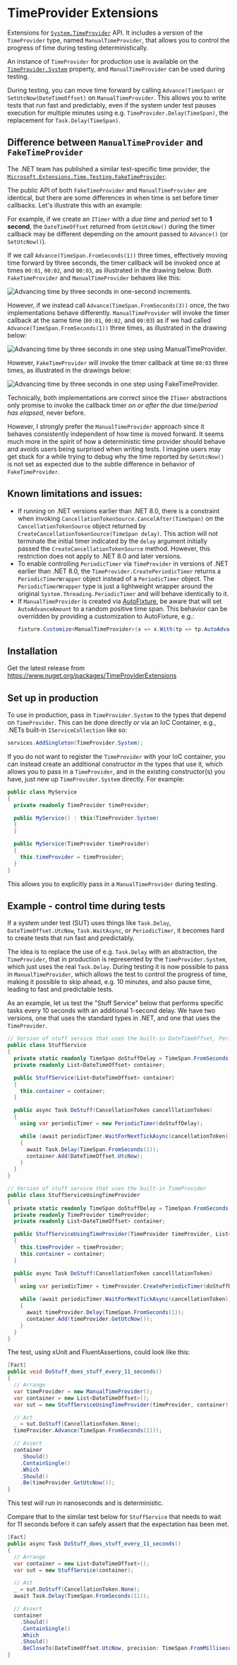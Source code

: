 # TimeProvider Extensions

Extensions for [`System.TimeProvider`](https://learn.microsoft.com/en-us/dotnet/api/system.timeprovider) API. It includes a version of the `TimeProvider` type, named `ManualTimeProvider`, that allows you to control the progress of time during testing deterministically.

An instance of `TimeProvider` for production use is available on the [`TimeProvider.System`](https://learn.microsoft.com/en-us/dotnet/api/system.timeprovider.system?#system-timeprovider-system) property, and `ManualTimeProvider` can be used during testing.

During testing, you can move time forward by calling `Advance(TimeSpan)` or `SetUtcNow(DateTimeOffset)` on `ManualTimeProvider`. This allows you to write tests that run fast and predictably, even if the system under test pauses execution for multiple minutes using e.g. `TimeProvider.Delay(TimeSpan)`, the replacement for `Task.Delay(TimeSpan)`.

## Difference between `ManualTimeProvider` and `FakeTimeProvider`

The .NET team has published a similar test-specific time provider, the [`Microsoft.Extensions.Time.Testing.FakeTimeProvider`](https://www.nuget.org/packages/Microsoft.Extensions.Time.Testing.FakeTimeProvider/).

The public API of both `FakeTimeProvider` and `ManualTimeProvider` are identical, but there are some differences in when time is set before timer callbacks. Let's illustrate this with an example:

For example, if we create an `ITimer` with a *due time* and *period* set to **1 second**, the `DateTimeOffset` returned from `GetUtcNow()` during the timer callback may be different depending on the amount passed to `Advance()` (or `SetUtcNow()`).

If we call `Advance(TimeSpan.FromSeconds(1))` three times, effectively moving time forward by three seconds, the timer callback will be invoked once at times `00:01`, `00:02`, and `00:03`, as illustrated in the drawing below. Both `FakeTimeProvider` and `ManualTimeProvider` behaves like this:

![Advancing time by three seconds in one-second increments.](https://raw.githubusercontent.com/egil/TimeProviderExtensions/main/docs/advance-1-second.svg)

However, if we instead call `Advance(TimeSpan.FromSeconds(3))` once, the two implementations behave differently. `ManualTimeProvider` will invoke the timer callback at the same time (`00:01`, `00:02`, and `00:03`) as if we had called `Advance(TimeSpan.FromSeconds(1))` three times, as illustrated in the drawing below:

![Advancing time by three seconds in one step using ManualTimeProvider.](https://raw.githubusercontent.com/egil/TimeProviderExtensions/main/docs/ManualTimeProvider-advance-3-seconds.svg)

However, `FakeTimeProvider` will invoke the timer callback at time `00:03` three times, as illustrated in the drawings below:

![Advancing time by three seconds in one step using FakeTimeProvider.](https://raw.githubusercontent.com/egil/TimeProviderExtensions/main/docs/FakeTimeProvider-advance-3-seconds.svg)

Technically, both implementations are correct since the `ITimer` abstractions only promise to invoke the callback timer *on or after the due time/period has elapsed*, never before.

However, I strongly prefer the `ManualTimeProvider` approach since it behaves consistently independent of how time is moved forward. It seems much more in the spirit of how a deterministic time provider should behave and avoids users being surprised when writing tests. I imagine users may get stuck for a while trying to debug why the time reported by `GetUtcNow()` is not set as expected due to the subtle difference in behavior of `FakeTimeProvider`.

## Known limitations and issues:

- If running on .NET versions earlier than .NET 8.0, there is a constraint when invoking `CancellationTokenSource.CancelAfter(TimeSpan)` on the `CancellationTokenSource` object returned by `CreateCancellationTokenSource(TimeSpan delay)`. This action will not terminate the initial timer indicated by the `delay` argument initially passed the `CreateCancellationTokenSource` method. However, this restriction does not apply to .NET 8.0 and later versions.
- To enable controlling `PeriodicTimer` via `TimeProvider` in versions of .NET earlier than .NET 8.0, the `TimeProvider.CreatePeriodicTimer` returns a `PeriodicTimerWrapper` object instead of a `PeriodicTimer` object. The `PeriodicTimerWrapper` type is just a lightweight wrapper around the original `System.Threading.PeriodicTimer` and will behave identically to it.
- If `ManualTimeProvider` is created via [AutoFixture](https://github.com/AutoFixture/AutoFixture), be aware that will set `AutoAdvanceAmount` to a random positive time span. This behavior can be overridden by providing a customization to AutoFixture, e.g.:  
  ```c#
  fixture.Customize<ManualTimeProvider>(x => x.With(tp => tp.AutoAdvanceAmount, TimeSpan.Zero));
  ```

## Installation

Get the latest release from https://www.nuget.org/packages/TimeProviderExtensions

## Set up in production

To use in production, pass in `TimeProvider.System` to the types that depend on `TimeProvider`.
This can be done directly or via an IoC Container, e.g., .NETs built-in `IServiceCollection` like so:

```c#
services.AddSingleton(TimeProvider.System);
```

If you do not want to register the `TimeProvider` with your IoC container, you can instead create
an additional constructor in the types that use it, which allows you to pass in a `TimeProvider`,
and in the existing constructor(s) you have, just new up `TimeProvider.System` directly. For example:

```c#
public class MyService
{
  private readonly TimeProvider timeProvider;

  public MyService() : this(TimeProvider.System)
  {
  }

  public MyService(TimeProvider timeProvider)
  {
    this.timeProvider = timeProvider;
  }
}
```

This allows you to explicitly pass in a `ManualTimeProvider` during testing.

## Example - control time during tests

If a system under test (SUT) uses things like `Task.Delay`, `DateTimeOffset.UtcNow`, `Task.WaitAsync`, or `PeriodicTimer`,
it becomes hard to create tests that run fast and predictably.

The idea is to replace the use of e.g. `Task.Delay` with an abstraction, the `TimeProvider`, that in production
is represented by the `TimeProvider.System`, which just uses the real `Task.Delay`. During testing it is now possible to
pass in `ManualTimeProvider`, which allows the test to control the progress of time, making it possible to skip ahead,
e.g. 10 minutes, and also pause time, leading to fast and predictable tests.

As an example, let us test the "Stuff Service" below that performs specific tasks every 10 seconds with an additional
1-second delay. We have two versions, one that uses the standard types in .NET, and one that uses the `TimeProvider`.

```c#
// Version of stuff service that uses the built-in DateTimeOffset, PeriodicTimer, and Task.Delay
public class StuffService
{
  private static readonly TimeSpan doStuffDelay = TimeSpan.FromSeconds(10);
  private readonly List<DateTimeOffset> container;

  public StuffService(List<DateTimeOffset> container)
  {
    this.container = container;
  }

  public async Task DoStuff(CancellationToken cancelllationToken)
  {
    using var periodicTimer = new PeriodicTimer(doStuffDelay);

    while (await periodicTimer.WaitForNextTickAsync(cancellationToken))
    {
      await Task.Delay(TimeSpan.FromSeconds(1));
      container.Add(DateTimeOffset.UtcNow);
    }
  }
}

// Version of stuff service that uses the built-in TimeProvider
public class StuffServiceUsingTimeProvider
{
  private static readonly TimeSpan doStuffDelay = TimeSpan.FromSeconds(10);
  private readonly TimeProvider timeProvider;
  private readonly List<DateTimeOffset> container;

  public StuffServiceUsingTimeProvider(TimeProvider timeProvider, List<DateTimeOffset> container)
  {
    this.timeProvider = timeProvider;
    this.container = container;
  }

  public async Task DoStuff(CancellationToken cancelllationToken)
  {
    using var periodicTimer = timeProvider.CreatePeriodicTimer(doStuffDelay);

    while (await periodicTimer.WaitForNextTickAsync(cancellationToken))
    {
      await timeProvider.Delay(TimeSpan.FromSeconds(1));
      container.Add(timeProvider.GetUtcNow());
    }
  }
}
```

The test, using xUnit and FluentAssertions, could look like this:

```c#
[Fact]
public void DoStuff_does_stuff_every_11_seconds()
{
  // Arrange
  var timeProvider = new ManualTimeProvider();
  var container = new List<DateTimeOffset>();
  var sut = new StuffServiceUsingTimeProvider(timeProvider, container);

  // Act
  _ = sut.DoStuff(CancellationToken.None);
  timeProvider.Advance(TimeSpan.FromSeconds(11));

  // Assert
  container
    .Should()
    .ContainSingle()
    .Which
    .Should()
    .Be(timeProvider.GetUtcNow());
}
```

This test will run in nanoseconds and is deterministic.

Compare that to the similar test below for `StuffService` that needs to wait for 11 seconds before it can safely assert that the expectation has been met.

```c#
[Fact]
public async Task DoStuff_does_stuff_every_11_seconds()
{
  // Arrange
  var container = new List<DateTimeOffset>();
  var sut = new StuffService(container);

  // Act
  _ = sut.DoStuff(CancellationToken.None);
  await Task.Delay(TimeSpan.FromSeconds(11));

  // Assert
  container
    .Should()
    .ContainSingle()
    .Which
    .Should()
    .BeCloseTo(DateTimeOffset.UtcNow, precision: TimeSpan.FromMilliseconds(50));
}
```
